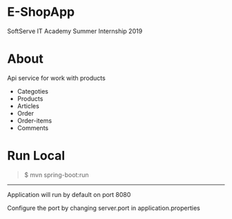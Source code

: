 # E-ShopApp
SoftServe IT Academy Summer Internship 2019
# About 
Api service for work with products
* Categoties
* Products
* Articles
* Order
* Order-items
* Comments
# Run Local
> $ mvn spring-boot:run
***
Application will run by default on port 8080

Configure the port by changing server.port in application.properties
